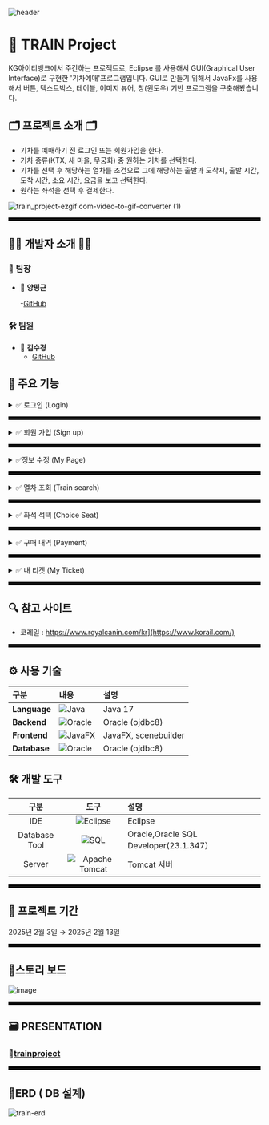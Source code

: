 ![header](https://capsule-render.vercel.app/api?type=cylinder&color=auto&height=300&section=header&text=TRAIN%20Project&fontSize=90)
# 🚉 TRAIN Project
KG아이티뱅크에서 주간하는 프로젝트로, Eclipse 를 사용해서 GUI(Graphical User Interface)로 구현한 '기차예매'프로그램입니다. GUI로 만들기 위해서 JavaFx를 사용해서 버튼, 텍스트박스, 테이블, 이미지 뷰어, 창(윈도우) 기반 프로그램을 구축해봤습니다.



## 🗂️ 프로젝트 소개 🗂️

- 기차를 예매하기 전 로그인 또는 회원가입을 한다.
- 기차 종류(KTX, 새 마을, 무궁화) 중 원하는 기차를 선택한다.
- 기차를 선택 후 해당하는 열차를 조건으로 그에 해당하는  출발과 도착지, 출발 시간, 도착 시간, 소요 시간, 요금을  보고 선택한다.
- 원하는 좌석을 선택 후 결제한다.

![train_project-ezgif com-video-to-gif-converter (1)](https://github.com/user-attachments/assets/f29471cc-19f2-4b02-bba7-abd1b87d51cc)
<hr style="border: 3px solid #000;">

## 👩‍💻 개발자 소개 👨‍💻

### 👑 팀장
- 💎 **양평근**
  
  -[GitHub](https://github.com/ypk0680)

### 🛠️ 팀원
- 🧩 **김수경**
  - [GitHub](https://github.com/Kim-suk)

## 🔎 주요 기능

<details>
<summary>✅ 로그인 (Login)</summary>
  
+ 아이디(TextField)와 비밀번호(PasswordField)의 fx:id를 lookup 해서 그 필드에 해당하는 값을 가지고 데이터 베이스에 저장되어 있는 [회원 정보 테이블]에 접근하여, 조회되는 아이디와 비밀번호가 존재한다면 true, 존재 하지 않는다면 false 값을 출력해준다.

+ 버튼을 눌렀을 때, 로그인이 되어 있지 않으면 ‘로그인 오류’ 라는 MSG박스를 나타내고, 로그인 페이지로 넘어간다.
  
+ 로그인을 하지 않은 상태에서는 로그인, 회원가입 버튼을 제외한 모든 버튼 기능 사용 불가
  
![스크린샷 2025-04-28 160653](https://github.com/user-attachments/assets/751da45e-03bc-464f-826c-91b67607f0db)

</details>

<hr style="border: 3px solid #000;">

<details>
<summary>✅ 회원 가입 (Sign up)</summary>

+ 정보 입력

회원가입 할 이름, 아이디, 비밀번호, 전화번호, 성별, 이메일, 주소를 입력한다.

+ [중복 확인] 버튼

아이디는 유일한 값으로 잡아준다.
중복 확인 버튼을 눌렀을 때, 기존에 아이디가 존재하면 중복이 된다는 설명을 MSG박스로 알려준다.
아이디 Text field 부분의 내용을 지우고  requestfocus로 맞춰준다.

+ 비밀번호

아이디는 유일한 값으로 잡아준다.
중복 확인 버튼을 눌렀을 때, 기존에 아이디가 존재하면 중복이 된다는 설명을 MSG박스로 알려준다.
아이디 Text field 부분의 내용을 지우고  requestfocus로 맞춰준다.

+ [이메일 선택] 버튼

comboBox를 이용하여 이메일을 직접 입력 또는 선택할 수 있도록 한다.

+ [Success] 버튼

Success 버튼을 눌렀을 때, 회원 가입이 성공하였다는 MSG박스로 나타내고 로그인 페이지로 넘어가게 된다. 

+ [Cancel] 버튼

Cancel 버튼을 눌렀을 때, 다시 메인 페이지로 넘어가게 된다. 

![image](https://github.com/user-attachments/assets/7663bd71-8f70-4106-86fb-8b0d1b056508)

</details>

<hr style="border: 3px solid #000;">
<details>
<summary>✅정보 수정 (My Page)</summary>
  
![스크린샷 2025-04-28 162501](https://github.com/user-attachments/assets/612e92c3-b222-4b02-84c3-e14bbde206e2)
1. 사용자 정보
  
사용자의 정보를 보여주는 페이지, 이름, 아이디, 주소, 전화번호를 순서대로 보여준다. 

2. [My Ticket] 버튼

사용자의 정보를 보여주는 페이지, 이름, 아이디, 주소, 전화번호를 순서대로 보여준다. 

4. [Mileage] 버튼

History 버튼을 눌렀을 때, History 페이지로 넘어간다. 여기서 말하는 History는 이때까지 구매했던 기차표를 조회할 수 있다.

5. [Logout] 버튼

Logout 버튼을 눌렀을 때, MSG박스로 로그아웃이 되었다는 사실을 알려주고 로그아웃이 된다. 로그아웃이 된 후에는 자동으로 로그아웃이 된 메인 페이지로 넘어가게 된다.  

7. [회원 탈퇴] 버튼

MSG박스로 회원탈퇴가 완료되었다고 알려준 후, 로그인이 되어있지 않은 상태의 메인 페이지로 넘어간다.
회원 탈퇴한 정보의 아이디로 로그인을 시도할 시, 로그인이 불가하다.

</details>
<hr style="border: 3px solid #000;">
<details>
<summary>✅ 열차 조회 (Train search)</summary>
  
![스크린샷 2025-04-28 162859](https://github.com/user-attachments/assets/5b0f469e-d6c2-4c4a-9d34-5a89f74be2b3)

1. [조건 선택] 버튼
  
해당하는 조건의 선택 버튼을 눌렀을 때, ComboBox로 열차의 종류를 보여주고 선택할 수 있다. 

2. 검색 버튼

해당하는 열차의 이름과 출발지를 조건으로 그에 해당하는 열차이름, 출발지, 도착지, 출발시간, 도착 시간, 소요시간, 좌석, 요금을   보여준다.

3.선택

해당하는 열차의 이름과 출발지를 조건으로 그에 해당하는 열차이름, 출발지, 도착지, 출발시간, 도착 시간, 소요시간, 좌석, 요금을   보여준다.

4.[Seat] 버튼

seat 버튼을 눌렀을 때, 해당하는 열차의 좌석을 고를 수 있는 ChoiceSeat 페이지로 넘어간다.

</details>

<hr style="border: 3px solid #000;">

<details>
<summary>✅ 좌석 석택 (Choice Seat)</summary>

1. 열차 이름

seat 버튼을 눌렀을 때, 해당하는 열차의 좌석을 고를 수 있는 ChoiceSeat 페이지로 넘어간다.

2. 좌석

![스크린샷 2025-04-28 163857](https://github.com/user-attachments/assets/aa9c4c6b-815e-4b9b-b257-668f67deef62)

Check Box로 선택할 수 있는 좌석을 중복이 되지 않게 골라 원하는 좌석을 선택한다.

3. [Pay] 버튼

Pay 버튼을 눌렀을 때, Pay 페이지로 넘어간다.

</details>

<hr style="border: 3px solid #000;">

<details>
<summary>✅ 구매 내역 (Payment)</summary>
  
![스크린샷 2025-04-28 163445](https://github.com/user-attachments/assets/915d2613-2dba-4b04-a506-ab6d9601fce4)

1. 구매내역
지금까지 구매 했던 기차표의 정보를 가져온다.
구매 날짜, 출발지, 도착지, 금액, 좌석 번호를 보여준다.

2. [조회] 버튼

조회 버튼을 누르면, 전체 구매 날짜와 출발지, 도착지, 금액, 좌석번호를   보여준다.

3. [Train Search] 버튼 

조회 버튼을 누르면, 전체 구매 날짜와 출발지, 도착지, 금액, 좌석번호를   보여준다.

</details>
<hr style="border: 3px solid #000;">

<details>
<summary>✅ 내 티켓 (My Ticket)</summary>
  
  ![image](https://github.com/user-attachments/assets/44539455-7883-4018-b941-c5ed1fc0b485)

+  내 티켓
미사용 티켓 정보를 보여준다.
소요 시간, 열차 명, 탑승자 명, 좌석 번호, 출발지, 도착지, 출발시간, 도착시간을 순서대로 보여준다.

</details>
<hr style="border: 3px solid #000;">

## 🔍 참고 사이트 
- 코레일 : https://www.royalcanin.com/kr](https://www.korail.com/)

<hr style="border: 3px solid #000;">

## ⚙ 사용 기술

| 구분 | 내용 | 설명 |
|:---|:---|:---|
| **Language** | ![Java](https://img.shields.io/badge/java-%23ED8B00.svg?style=for-the-badge&logo=openjdk&logoColor=white) | Java 17 |
| **Backend** | ![Oracle](https://img.shields.io/badge/Oracle-F80000?style=for-the-badge&logo=oracle&logoColor=white) | Oracle (ojdbc8) |
| **Frontend** |  ![JavaFX](https://img.shields.io/badge/JavaFX-%23323330.svg?style=for-the-badge&logo=javascript&logoColor=%23F7DF1E) | JavaFX, scenebuilder |
| **Database** | ![Oracle](https://img.shields.io/badge/Oracle-F80000?style=for-the-badge&logo=oracle&logoColor=white) | Oracle (ojdbc8) |


## 🛠️ 개발 도구

| 구분 | 도구 | 설명 |
|:----:|:----:|:----|
| IDE | ![Eclipse](https://img.shields.io/badge/Eclipse-2C2255?style=for-the-badge&logo=Eclipse&logoColor=black) | Eclipse |
| Database Tool | ![SQL](https://img.shields.io/badge/SQL-4479A1?style=for-the-badge&logo=MySQL&logoColor=black) | Oracle,Oracle SQL Developer(23.1.347） |
| Server | ![Apache Tomcat](https://img.shields.io/badge/Apache_Tomcat-F8DC75?style=for-the-badge&logo=ApacheTomcat&logoColor=black) | Tomcat 서버 |

<hr style="border: 3px solid #000;">

## 📅 프로젝트 기간
2025년 2월 3일 → 2025년 2월 13일

<hr style="border: 3px solid #000;">

## 🧭스토리 보드

![image](https://github.com/user-attachments/assets/9efe8fef-65d6-42e9-9f43-8d19b5d18e6d)

<hr style="border: 3px solid #000;">

## 🗃 PRESENTATION
### 📎[trainproject](https://docs.google.com/presentation/d/1hI2vCLWFTWVr8YAIpfm7Xa4CDafsCqKX/edit?usp=sharing&ouid=115265115342844139543&rtpof=true&sd=true)

<hr style="border: 3px solid #000;">

## 🧶ERD ( DB 설계)
![train-erd](https://github.com/user-attachments/assets/447eb600-63e3-46c0-a4f7-0e964fe7a55b)

